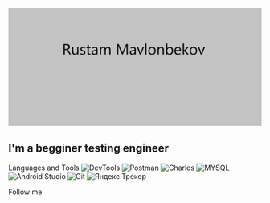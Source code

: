 [![Header](https://github.com/Rustma/Rustma/blob/main/assets/Header.png)]()

## I'm a begginer testing engineer

Languages and Tools
![DevTools](https://img.shields.io/badge/-DevTools-090909?style=for-the-badge&logo=appveyor)
![Postman](https://img.shields.io/badge/-DevTools-090909?style=for-the-badge&logo=postman)
![Charles](https://img.shields.io/badge/-DevTools-090909?style=for-the-badge&logo=appveyor&logoColor=green)
![MYSQL](https://img.shields.io/badge/-DevTools-090909?style=for-the-badge&logo=appveyor&logoColor=pink)
![Android Studio](https://img.shields.io/badge/-DevTools-090909?style=for-the-badge&logo=androidstudio)
![Git](https://img.shields.io/badge/-DevTools-090909?style=for-the-badge&logo=git)
![Яндекс Трекер](https://img.shields.io/badge/-DevTools-090909?style=for-the-badge&logo=appveyor&logoColor=red)

Follow me
